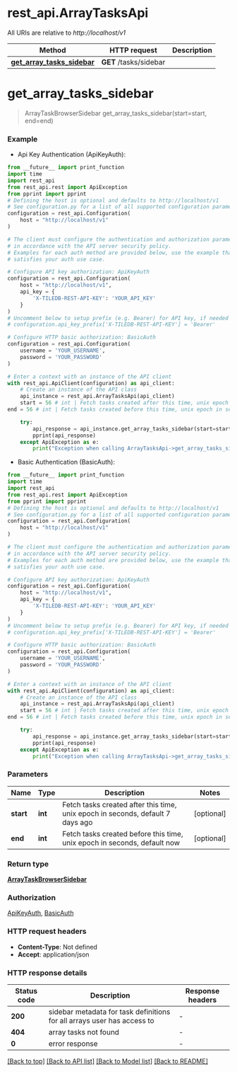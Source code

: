 # rest_api.ArrayTasksApi

All URIs are relative to *http://localhost/v1*

Method | HTTP request | Description
------------- | ------------- | -------------
[**get_array_tasks_sidebar**](ArrayTasksApi.md#get_array_tasks_sidebar) | **GET** /tasks/sidebar | 


# **get_array_tasks_sidebar**
> ArrayTaskBrowserSidebar get_array_tasks_sidebar(start=start, end=end)



### Example

* Api Key Authentication (ApiKeyAuth):
```python
from __future__ import print_function
import time
import rest_api
from rest_api.rest import ApiException
from pprint import pprint
# Defining the host is optional and defaults to http://localhost/v1
# See configuration.py for a list of all supported configuration parameters.
configuration = rest_api.Configuration(
    host = "http://localhost/v1"
)

# The client must configure the authentication and authorization parameters
# in accordance with the API server security policy.
# Examples for each auth method are provided below, use the example that
# satisfies your auth use case.

# Configure API key authorization: ApiKeyAuth
configuration = rest_api.Configuration(
    host = "http://localhost/v1",
    api_key = {
        'X-TILEDB-REST-API-KEY': 'YOUR_API_KEY'
    }
)
# Uncomment below to setup prefix (e.g. Bearer) for API key, if needed
# configuration.api_key_prefix['X-TILEDB-REST-API-KEY'] = 'Bearer'

# Configure HTTP basic authorization: BasicAuth
configuration = rest_api.Configuration(
    username = 'YOUR_USERNAME',
    password = 'YOUR_PASSWORD'
)

# Enter a context with an instance of the API client
with rest_api.ApiClient(configuration) as api_client:
    # Create an instance of the API class
    api_instance = rest_api.ArrayTasksApi(api_client)
    start = 56 # int | Fetch tasks created after this time, unix epoch in seconds, default 7 days ago (optional)
end = 56 # int | Fetch tasks created before this time, unix epoch in seconds, default now (optional)

    try:
        api_response = api_instance.get_array_tasks_sidebar(start=start, end=end)
        pprint(api_response)
    except ApiException as e:
        print("Exception when calling ArrayTasksApi->get_array_tasks_sidebar: %s\n" % e)
```

* Basic Authentication (BasicAuth):
```python
from __future__ import print_function
import time
import rest_api
from rest_api.rest import ApiException
from pprint import pprint
# Defining the host is optional and defaults to http://localhost/v1
# See configuration.py for a list of all supported configuration parameters.
configuration = rest_api.Configuration(
    host = "http://localhost/v1"
)

# The client must configure the authentication and authorization parameters
# in accordance with the API server security policy.
# Examples for each auth method are provided below, use the example that
# satisfies your auth use case.

# Configure API key authorization: ApiKeyAuth
configuration = rest_api.Configuration(
    host = "http://localhost/v1",
    api_key = {
        'X-TILEDB-REST-API-KEY': 'YOUR_API_KEY'
    }
)
# Uncomment below to setup prefix (e.g. Bearer) for API key, if needed
# configuration.api_key_prefix['X-TILEDB-REST-API-KEY'] = 'Bearer'

# Configure HTTP basic authorization: BasicAuth
configuration = rest_api.Configuration(
    username = 'YOUR_USERNAME',
    password = 'YOUR_PASSWORD'
)

# Enter a context with an instance of the API client
with rest_api.ApiClient(configuration) as api_client:
    # Create an instance of the API class
    api_instance = rest_api.ArrayTasksApi(api_client)
    start = 56 # int | Fetch tasks created after this time, unix epoch in seconds, default 7 days ago (optional)
end = 56 # int | Fetch tasks created before this time, unix epoch in seconds, default now (optional)

    try:
        api_response = api_instance.get_array_tasks_sidebar(start=start, end=end)
        pprint(api_response)
    except ApiException as e:
        print("Exception when calling ArrayTasksApi->get_array_tasks_sidebar: %s\n" % e)
```

### Parameters

Name | Type | Description  | Notes
------------- | ------------- | ------------- | -------------
 **start** | **int**| Fetch tasks created after this time, unix epoch in seconds, default 7 days ago | [optional] 
 **end** | **int**| Fetch tasks created before this time, unix epoch in seconds, default now | [optional] 

### Return type

[**ArrayTaskBrowserSidebar**](ArrayTaskBrowserSidebar.md)

### Authorization

[ApiKeyAuth](../README.md#ApiKeyAuth), [BasicAuth](../README.md#BasicAuth)

### HTTP request headers

 - **Content-Type**: Not defined
 - **Accept**: application/json

### HTTP response details
| Status code | Description | Response headers |
|-------------|-------------|------------------|
**200** | sidebar metadata for task definitions for all arrays user has access to |  -  |
**404** | array tasks not found |  -  |
**0** | error response |  -  |

[[Back to top]](#) [[Back to API list]](../README.md#documentation-for-api-endpoints) [[Back to Model list]](../README.md#documentation-for-models) [[Back to README]](../README.md)


